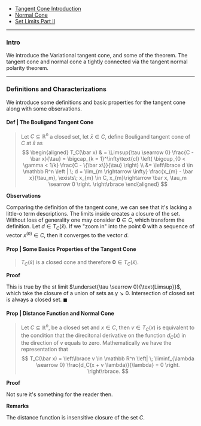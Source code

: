 - [Tangent Cone Introduction](AMATH%20516%20Numerical%20Optimizations/Background/Tangent%20Cone%20Introduction.md)
- [Normal Cone](Normal%20Cone.md)
- [Set Limits Part II](../Background/Set%20Limits%20Part%20II.md)

---
### **Intro**

We introduce the Variational tangent cone, and some of the theorem. 
The tangent cone and normal cone a tightly connected via the tangent normal polarity theorem. 


---
### **Definitions and Characterizations**

We introduce some definitions and basic properties for the tangent cone along with some observations. 

#### **Def | The Bouligand Tangent Cone**
> Let $C \subseteq \mathbb R^n$ a closed set, let $\bar x \in C$, define Bouligand tangent cone of $C$ at $\bar x$ as 
> $$
> \begin{aligned}
>     T_C(\bar x) 
>     & = 
>     \Limsup{\tau \searrow 0}
>     \frac{C - \bar x}{\tau} 
>       = \bigcap_{k = 1}^\infty\text{cl}
>       \left(
>           \bigcup_{0 < \gamma < 1/k} \frac{C - \{\bar x\}}{\tau}
>       \right)
>     \\
>     &= 
>     \left\lbrace
>         d \in \mathbb R^n 
>         \left | \; 
>             d = \lim_{m \rightarrow \infty} \frac{x_{m} - \bar x}{\tau_m}, 
>             \exists\; x_{m} \in C, 
>             x_{m}\rightarrow \bar x, 
>             \tau_m \searrow 0
>         \right.
>     \right\rbrace
> \end{aligned}
> $$

**Observations**

Comparing the definition of the tangent cone, we can see that it's lacking a little-o term descriptions. 
The limits inside creates a closure of the set. 
Without loss of generality one may consider $\mathbf 0 \in C$, which transform the definition. 
Let $d \in T_C(\bar x)$. 
If we "zoom in" into the point $\mathbf 0$ with a sequence of vector $x^{(n)} \in C$, then it converges to the vector $d$. 

#### **Prop | Some Basics Properties of the Tangent Cone**
> $T_C(\bar x)$ is a closed cone and therefore $\mathbf 0 \in T_C(\bar x)$. 

**Proof** 

This is true by the st limit $\underset{\tau \searrow 0}{\text{Limsup}}$, which take
the closure of a union of sets as $\gamma \searrow 0$. 
Intersection of closed set is always a closed set. 
$\blacksquare$

#### **Prop | Distance Function and Normal Cone**
> Let $C \subseteq \mathbb R^n$, be a closed set and $x \in C$, then $v \in T_C(x)$ is equivalent to the condition that the direcitonal derivative on the function $d_C(x)$ in the direction of $v$ equals to zero. 
> Mathematically we have the representation that 
> $$
> T_C(\bar x) = \left\lbrace
>      v \in \mathbb R^n 
>     \left| \; 
>         \liminf_{\lambda \searrow 0} 
>         \frac{d_C(x + v \lambda)}{\lambda} = 0
>     \right.
> \right\rbrace. 
> $$

**Proof**

Not sure it's something for the reader then. 


**Remarks**

The distance function is insensitive closure of the set $C$. 
